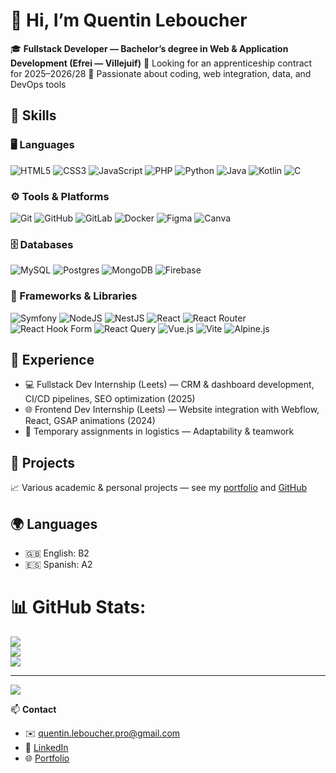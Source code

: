 # 👋 Hi, I’m Quentin Leboucher

🎓 **Fullstack Developer — Bachelor’s degree in Web & Application Development (Efrei — Villejuif)**
💼 Looking for an apprenticeship contract for 2025–2026/28
📍 Passionate about coding, web integration, data, and DevOps tools

## 🔧 Skills

### 🖥️ Languages

![HTML5](https://img.shields.io/badge/html5-%23E34F26.svg?style=for-the-badge\&logo=html5\&logoColor=white)
![CSS3](https://img.shields.io/badge/css3-%231572B6.svg?style=for-the-badge\&logo=css3\&logoColor=white)
![JavaScript](https://img.shields.io/badge/javascript-%23323330.svg?style=for-the-badge\&logo=javascript\&logoColor=%23F7DF1E)
![PHP](https://img.shields.io/badge/php-%23777BB4.svg?style=for-the-badge\&logo=php\&logoColor=white)
![Python](https://img.shields.io/badge/python-3670A0?style=for-the-badge\&logo=python\&logoColor=ffdd54)
![Java](https://img.shields.io/badge/java-%23ED8B00.svg?style=for-the-badge\&logo=openjdk\&logoColor=white)
![Kotlin](https://img.shields.io/badge/kotlin-%237F52FF.svg?style=for-the-badge\&logo=kotlin\&logoColor=white)
![C](https://img.shields.io/badge/c-%2300599C.svg?style=for-the-badge\&logo=c\&logoColor=white)

### ⚙️ Tools & Platforms

![Git](https://img.shields.io/badge/git-%23F05033.svg?style=for-the-badge\&logo=git\&logoColor=white)
![GitHub](https://img.shields.io/badge/github-%23121011.svg?style=for-the-badge\&logo=github\&logoColor=white)
![GitLab](https://img.shields.io/badge/gitlab-%23181717.svg?style=for-the-badge\&logo=gitlab\&logoColor=white)
![Docker](https://img.shields.io/badge/docker-%230db7ed.svg?style=for-the-badge\&logo=docker\&logoColor=white)
![Figma](https://img.shields.io/badge/figma-%23F24E1E.svg?style=for-the-badge\&logo=figma\&logoColor=white)
![Canva](https://img.shields.io/badge/Canva-%2300C4CC.svg?style=for-the-badge\&logo=Canva\&logoColor=white)

### 🗄️ Databases

![MySQL](https://img.shields.io/badge/mysql-4479A1.svg?style=for-the-badge\&logo=mysql\&logoColor=white)
![Postgres](https://img.shields.io/badge/postgres-%23316192.svg?style=for-the-badge\&logo=postgresql\&logoColor=white)
![MongoDB](https://img.shields.io/badge/MongoDB-%234ea94b.svg?style=for-the-badge\&logo=mongodb\&logoColor=white)
![Firebase](https://img.shields.io/badge/firebase-%23039BE5.svg?style=for-the-badge\&logo=firebase)

### 🚀 Frameworks & Libraries

![Symfony](https://img.shields.io/badge/symfony-%23000000.svg?style=for-the-badge\&logo=symfony\&logoColor=white)
![NodeJS](https://img.shields.io/badge/node.js-6DA55F?style=for-the-badge\&logo=node.js\&logoColor=white)
![NestJS](https://img.shields.io/badge/nestjs-%23E0234E.svg?style=for-the-badge\&logo=nestjs\&logoColor=white)
![React](https://img.shields.io/badge/react-%2320232a.svg?style=for-the-badge\&logo=react\&logoColor=%2361DAFB)
![React Router](https://img.shields.io/badge/React_Router-CA4245?style=for-the-badge\&logo=react-router\&logoColor=white)
![React Hook Form](https://img.shields.io/badge/React%20Hook%20Form-%23EC5990.svg?style=for-the-badge\&logo=reacthookform\&logoColor=white)
![React Query](https://img.shields.io/badge/-React%20Query-FF4154?style=for-the-badge\&logo=react%20query\&logoColor=white)
![Vue.js](https://img.shields.io/badge/vue.js-%2335495e.svg?style=for-the-badge\&logo=vuedotjs\&logoColor=%234FC08D)
![Vite](https://img.shields.io/badge/vite-%23646CFF.svg?style=for-the-badge\&logo=vite\&logoColor=white)
![Alpine.js](https://img.shields.io/badge/alpinejs-white.svg?style=for-the-badge\&logo=alpinedotjs\&logoColor=%238BC0D0)


## 🚀 Experience

* 💻 Fullstack Dev Internship (Leets) — CRM & dashboard development, CI/CD pipelines, SEO optimization (2025)
* 🌐 Frontend Dev Internship (Leets) — Website integration with Webflow, React, GSAP animations (2024)
* 🛒 Temporary assignments in logistics — Adaptability & teamwork

## 📂 Projects

📈 Various academic & personal projects — see my [portfolio](https://ssait0o.github.io/Portfolio/) and [GitHub](https://github.com/ssait0o)

## 🌍 Languages

* 🇬🇧 English: B2
* 🇪🇸 Spanish: A2

# 📊 GitHub Stats:
![](https://github-readme-stats.vercel.app/api?username=sSait0o&theme=vue&hide_border=false&include_all_commits=false&count_private=false)<br/>
![](https://nirzak-streak-stats.vercel.app/?user=sSait0o&theme=vue&hide_border=false)<br/>
![](https://github-readme-stats.vercel.app/api/top-langs/?username=sSait0o&theme=vue&hide_border=false&include_all_commits=false&count_private=false&layout=compact)


---
[![](https://visitcount.itsvg.in/api?id=sSait0o&icon=0&color=3)](https://visitcount.itsvg.in)

📫 **Contact**

* ✉️ [quentin.leboucher.pro@gmail.com](mailto:quentin.leboucher.pro@gmail.com)
* 🔗 [LinkedIn](https://www.linkedin.com/in/quentin-leboucher/)
* 🌐 [Portfolio](https://ssait0o.github.io/Portfolio/)

